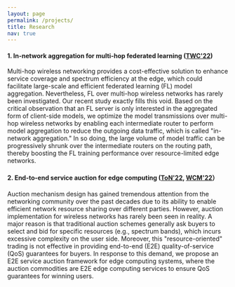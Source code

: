 ```yaml
---
layout: page
permalink: /projects/
title: Research
nav: true
---
```


#### 1. In-network aggregation for multi-hop federated learning ([TWC'22](https://ieeexplore.ieee.org/stamp/stamp.jsp?arnumber=9763436))

Multi-hop wireless networking provides a cost-effective solution to enhance service coverage and spectrum efficiency at the edge, which could facilitate large-scale and efficient federated learning (FL) model aggregation. Nevertheless, FL over multi-hop wireless networks has rarely been investigated. Our recent study exactly fills this void. Based on the critical observation that an FL server is only interested in the aggregated form of client-side models, we optimize the model
transmissions over multi-hop wireless networks by enabling each intermediate router to perform model aggregation to reduce the outgoing data traffic, which is called "in-network aggregation." In so doing, the large volume of model traffic can be progressively shrunk over the intermediate routers on the routing path, thereby boosting the FL training performance over resource-limited edge networks.

#### 2. End-to-end service auction for edge computing ([ToN'22](https://ieeexplore.ieee.org/document/9790890), [WCM'22](https://ieeexplore.ieee.org/stamp/stamp.jsp?arnumber=9773059)）

Auction mechanism design has gained tremendous attention from the networking community over the past decades due to its ability to enable efficient network resource sharing over different parties. However, auction implementation for wireless networks has rarely been seen in reality. A major reason is that traditional auction schemes generally ask buyers to select and bid for specific resources (e.g., spectrum bands), which incurs excessive complexity on the user side. Moreover, this "resource-oriented" trading is not effective in providing end-to-end (E2E) quality-of-service (QoS) guarantees for buyers. In response to this demand, we propose an E2E service auction framework for edge computing systems, where the auction commodities are E2E edge computing services to ensure QoS guarantees for winning users.
